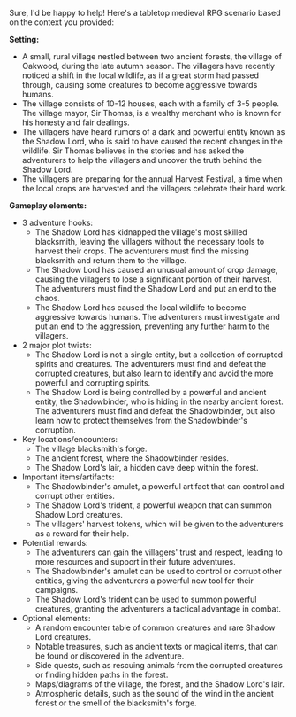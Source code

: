  Sure, I'd be happy to help! Here's a tabletop medieval RPG scenario based on the context you provided:

**Setting:**
- A small, rural village nestled between two ancient forests, the village of Oakwood, during the late autumn season. The villagers have recently noticed a shift in the local wildlife, as if a great storm had passed through, causing some creatures to become aggressive towards humans.
- The village consists of 10-12 houses, each with a family of 3-5 people. The village mayor, Sir Thomas, is a wealthy merchant who is known for his honesty and fair dealings.
- The villagers have heard rumors of a dark and powerful entity known as the Shadow Lord, who is said to have caused the recent changes in the wildlife. Sir Thomas believes in the stories and has asked the adventurers to help the villagers and uncover the truth behind the Shadow Lord.
- The villagers are preparing for the annual Harvest Festival, a time when the local crops are harvested and the villagers celebrate their hard work.

**Gameplay elements:**
- 3 adventure hooks:
	+ The Shadow Lord has kidnapped the village's most skilled blacksmith, leaving the villagers without the necessary tools to harvest their crops. The adventurers must find the missing blacksmith and return them to the village.
	+ The Shadow Lord has caused an unusual amount of crop damage, causing the villagers to lose a significant portion of their harvest. The adventurers must find the Shadow Lord and put an end to the chaos.
	+ The Shadow Lord has caused the local wildlife to become aggressive towards humans. The adventurers must investigate and put an end to the aggression, preventing any further harm to the villagers.
- 2 major plot twists:
	+ The Shadow Lord is not a single entity, but a collection of corrupted spirits and creatures. The adventurers must find and defeat the corrupted creatures, but also learn to identify and avoid the more powerful and corrupting spirits.
	+ The Shadow Lord is being controlled by a powerful and ancient entity, the Shadowbinder, who is hiding in the nearby ancient forest. The adventurers must find and defeat the Shadowbinder, but also learn how to protect themselves from the Shadowbinder's corruption.
- Key locations/encounters:
	+ The village blacksmith's forge.
	+ The ancient forest, where the Shadowbinder resides.
	+ The Shadow Lord's lair, a hidden cave deep within the forest.
- Important items/artifacts:
	+ The Shadowbinder's amulet, a powerful artifact that can control and corrupt other entities.
	+ The Shadow Lord's trident, a powerful weapon that can summon Shadow Lord creatures.
	+ The villagers' harvest tokens, which will be given to the adventurers as a reward for their help.
- Potential rewards:
	+ The adventurers can gain the villagers' trust and respect, leading to more resources and support in their future adventures.
	+ The Shadowbinder's amulet can be used to control or corrupt other entities, giving the adventurers a powerful new tool for their campaigns.
	+ The Shadow Lord's trident can be used to summon powerful creatures, granting the adventurers a tactical advantage in combat.
- Optional elements:
	+ A random encounter table of common creatures and rare Shadow Lord creatures.
	+ Notable treasures, such as ancient texts or magical items, that can be found or discovered in the adventure.
	+ Side quests, such as rescuing animals from the corrupted creatures or finding hidden paths in the forest.
	+ Maps/diagrams of the village, the forest, and the Shadow Lord's lair.
	+ Atmospheric details, such as the sound of the wind in the ancient forest or the smell of the blacksmith's forge.